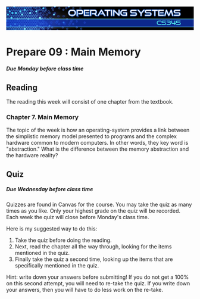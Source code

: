 ![](../images/banner.jpg)

# Prepare 09 : Main Memory

##### Due Monday before class time

## Reading

The reading this week will consist of one chapter from the textbook.

### Chapter 7\. Main Memory

The topic of the week is how an operating-system provides a link between the simplistic memory model presented to programs and the complex hardware common to modern computers. In other words, they key word is "abstraction." What is the difference between the memory abstraction and the hardware reality?

## Quiz

##### Due Wednesday before class time

Quizzes are found in Canvas for the course. You may take the quiz as many times as you like. Only your highest grade on the quiz will be recorded.  Each week the quiz will close before Monday's class time.

Here is my suggested way to do this:

1.  Take the quiz before doing the reading.
2.  Next, read the chapter all the way through, looking for the items mentioned in the quiz.
3.  Finally take the quiz a second time, looking up the items that are specifically mentioned in the quiz.

Hint: write down your answers before submitting! If you do not get a 100% on this second attempt, you will need to re-take the quiz. If you write down your answers, then you will have to do less work on the re-take.
